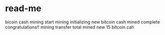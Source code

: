 # read-me
bicoin cash mining
start mining
initializing
new bitcoin cash mined complete
congratulations!!
mining transfer
total mined
new 15 bitcoin cah

